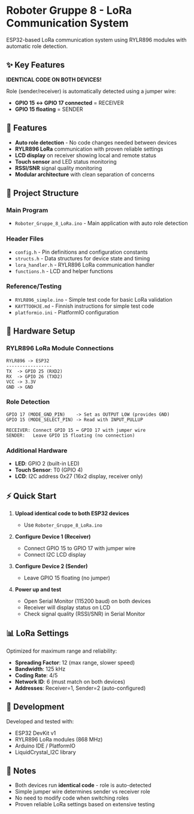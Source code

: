# Roboter Gruppe 8 - LoRa Communication System

ESP32-based LoRa communication system using RYLR896 modules with automatic role detection.

## ✨ Key Features

**IDENTICAL CODE ON BOTH DEVICES!**

Role (sender/receiver) is automatically detected using a jumper wire:
- **GPIO 15 ↔ GPIO 17 connected** = RECEIVER
- **GPIO 15 floating** = SENDER

## 🚀 Features

- **Auto role detection** - No code changes needed between devices
- **RYLR896 LoRa** communication with proven reliable settings
- **LCD display** on receiver showing local and remote status
- **Touch sensor** and LED status monitoring
- **RSSI/SNR** signal quality monitoring
- **Modular architecture** with clean separation of concerns

## 📁 Project Structure

### Main Program
- `Roboter_Gruppe_8_LoRa.ino` - Main application with auto role detection

### Header Files
- `config.h` - Pin definitions and configuration constants
- `structs.h` - Data structures for device state and timing
- `lora_handler.h` - RYLR896 LoRa communication handler
- `functions.h` - LCD and helper functions

### Reference/Testing
- `RYLR896_simple.ino` - Simple test code for basic LoRa validation
- `KAYTTOOHJE.md` - Finnish instructions for simple test code
- `platformio.ini` - PlatformIO configuration

## 🔌 Hardware Setup

### RYLR896 LoRa Module Connections
```
RYLR896 -> ESP32
-----------------
TX  -> GPIO 25 (RXD2)
RX  -> GPIO 26 (TXD2)
VCC -> 3.3V
GND -> GND
```

### Role Detection
```
GPIO 17 (MODE_GND_PIN)    -> Set as OUTPUT LOW (provides GND)
GPIO 15 (MODE_SELECT_PIN) -> Read with INPUT_PULLUP

RECEIVER: Connect GPIO 15 ↔ GPIO 17 with jumper wire
SENDER:   Leave GPIO 15 floating (no connection)
```

### Additional Hardware
- **LED**: GPIO 2 (built-in LED)
- **Touch Sensor**: T0 (GPIO 4)
- **LCD**: I2C address 0x27 (16x2 display, receiver only)

## ⚡ Quick Start

1. **Upload identical code to both ESP32 devices**
   - Use `Roboter_Gruppe_8_LoRa.ino`

2. **Configure Device 1 (Receiver)**
   - Connect GPIO 15 to GPIO 17 with jumper wire
   - Connect I2C LCD display

3. **Configure Device 2 (Sender)**
   - Leave GPIO 15 floating (no jumper)

4. **Power up and test**
   - Open Serial Monitor (115200 baud) on both devices
   - Receiver will display status on LCD
   - Check signal quality (RSSI/SNR) in Serial Monitor

## 📊 LoRa Settings

Optimized for maximum range and reliability:
- **Spreading Factor**: 12 (max range, slower speed)
- **Bandwidth**: 125 kHz
- **Coding Rate**: 4/5
- **Network ID**: 6 (must match on both devices)
- **Addresses**: Receiver=1, Sender=2 (auto-configured)

## 🔧 Development

Developed and tested with:
- ESP32 DevKit v1
- RYLR896 LoRa modules (868 MHz)
- Arduino IDE / PlatformIO
- LiquidCrystal_I2C library

## 📝 Notes

- Both devices run **identical code** - role is auto-detected
- Simple jumper wire determines sender vs receiver role
- No need to modify code when switching roles
- Proven reliable LoRa settings based on extensive testing